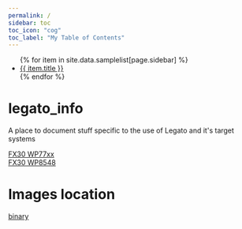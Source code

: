 ```yaml
---
permalink: /
sidebar: toc
toc_icon: "cog"
toc_label: "My Table of Contents"
---
```


<ul>
    {% for item in site.data.samplelist[page.sidebar] %}
      <li><a href="{{ item.url }}">{{ item.title }}</a></li>
    {% endfor %}
</ul>

# legato_info
A place to document stuff specific to the use of Legato and it's target systems

[FX30 WP77xx](FX30WP77)  
[FX30 WP8548](FX30WP85)


# Images location

[binary](https://www.dropbox.com/home/LegatoYoctoBinaryImages)

